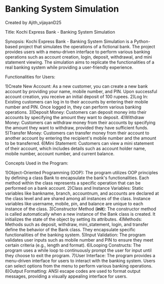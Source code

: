 # Banking System Simulation

Created by Ajith_vijayanD25

Title: Kochi Express Bank - Banking System Simulation

Synopsis:
Kochi Express Bank - Banking System Simulation is a Python-based project that simulates the operations of a fictional bank. The project provides users with a menu-driven interface to perform various banking operations such as account creation, login, deposit, withdrawal, and mini statement viewing. The simulation aims to replicate the functionalities of a real banking system while providing a user-friendly experience.

Functionalities for Users:

1)Create New Account: As a new customer, you can create a new bank account by providing your name, mobile number, and PIN. Upon successful account creation, you 
                       receive an initial deposit of 100 rupees.
2)Log In: Existing customers can log in to their accounts by entering their mobile number and PIN. Once logged in, they can perform various banking operations.
3)Deposit Money: Customers can deposit money into their accounts by specifying the amount they want to deposit.
4)Withdraw Money: Customers can withdraw money from their accounts by specifying the amount they want to withdraw, provided they have sufficient funds.
5)Transfer Money: Customers can transfer money from their account to another account by entering the recipient's mobile number and the amount to be transferred.
6)Mini Statement: Customers can view a mini statement of their account, which includes details such as account holder name, mobile number, account number, and current 
                   balance.

Concepts Used in the Program:

1)Object-Oriented Programming (OOP): The program utilizes OOP principles by defining a class Bank to encapsulate the bank's functionalities. Each method within the 
                                     class represents a specific operation that can be performed on a bank account.
2)Class and Instance Variables: Static variables like bankname, branch, accountnum, and accounts are declared at the class level and are shared among all instances of 
                                 the class. Instance variables like username, mobile, pin, and balance are unique to each instance of the class.
3)Constructor Method (__init__): The constructor method is called automatically when a new instance of the Bank class is created. It initializes the state of the 
                                 object by setting its attributes.
4)Methods: Methods such as deposit, withdraw, mini_statement, login, and transfer define the behavior of the Bank class. They encapsulate specific functionalities of 
           the banking system.
5)Input Validation: The program validates user inputs such as mobile number and PIN to ensure they meet certain criteria (e.g., length and format).
6)Looping Constructs: The program uses a while loop to continuously prompt the user for input until they choose to exit the program.
7)User Interface: The program provides a menu-driven interface for users to interact with the banking system. Users can select options from the menu to perform various 
                   banking operations.
8)Output Formatting: ANSI escape codes are used to format output messages, providing a visually appealing interface for users.


